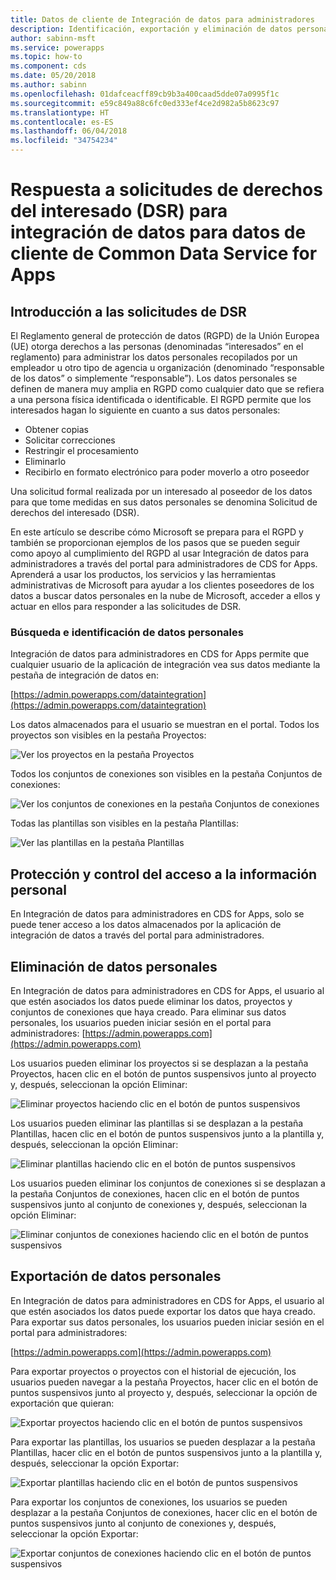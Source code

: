 ```yaml
---
title: Datos de cliente de Integración de datos para administradores
description: Identificación, exportación y eliminación de datos personales en la integración de datos para los administradores de CDS for Apps
author: sabinn-msft
ms.service: powerapps
ms.topic: how-to
ms.component: cds
ms.date: 05/20/2018
ms.author: sabinn
ms.openlocfilehash: 01dafceacff89cb9b3a400caad5dde07a0995f1c
ms.sourcegitcommit: e59c849a88c6fc0ed333ef4ce2d982a5b8623c97
ms.translationtype: HT
ms.contentlocale: es-ES
ms.lasthandoff: 06/04/2018
ms.locfileid: "34754234"
---
```

# <a name="responding-to-data-subject-rights-dsr-requests-for-data-integration-for-common-data-service-for-apps-customer-data"></a>Respuesta a solicitudes de derechos del interesado (DSR) para integración de datos para datos de cliente de Common Data Service for Apps

## <a name="introduction-to-dsr-requests"></a>Introducción a las solicitudes de DSR

El Reglamento general de protección de datos (RGPD) de la Unión Europea (UE) otorga derechos a las personas (denominadas “interesados” en el reglamento) para administrar los datos personales recopilados por un empleador u otro tipo de agencia u organización (denominado “responsable de los datos” o simplemente “responsable”). Los datos personales se definen de manera muy amplia en RGPD como cualquier dato que se refiera a una persona física identificada o identificable. El RGPD permite que los interesados hagan lo siguiente en cuanto a sus datos personales:

- Obtener copias
- Solicitar correcciones
- Restringir el procesamiento
- Eliminarlo
- Recibirlo en formato electrónico para poder moverlo a otro poseedor

Una solicitud formal realizada por un interesado al poseedor de los datos para que tome medidas en sus datos personales se denomina Solicitud de derechos del interesado (DSR).

En este artículo se describe cómo Microsoft se prepara para el RGPD y también se proporcionan ejemplos de los pasos que se pueden seguir como apoyo al cumplimiento del RGPD al usar Integración de datos para administradores a través del portal para administradores de CDS for Apps. Aprenderá a usar los productos, los servicios y las herramientas administrativas de Microsoft para ayudar a los clientes poseedores de los datos a buscar datos personales en la nube de Microsoft, acceder a ellos y actuar en ellos para responder a las solicitudes de DSR.

### <a name="searching-for-and-identifying-personal-data"></a>Búsqueda e identificación de datos personales

Integración de datos para administradores en CDS for Apps permite que cualquier usuario de la aplicación de integración vea sus datos mediante la pestaña de integración de datos en:

[https://admin.powerapps.com/dataintegration](https://admin.powerapps.com/dataintegration)

Los datos almacenados para el usuario se muestran en el portal. Todos los proyectos son visibles en la pestaña Proyectos:

![Ver los proyectos en la pestaña Proyectos](./media/data-integration-gdpr-dsr/projects-tab.png)

Todos los conjuntos de conexiones son visibles en la pestaña Conjuntos de conexiones:

![Ver los conjuntos de conexiones en la pestaña Conjuntos de conexiones](./media/data-integration-gdpr-dsr/connections-tab.png)

Todas las plantillas son visibles en la pestaña Plantillas:

![Ver las plantillas en la pestaña Plantillas](./media/data-integration-gdpr-dsr/templates-tab.png)

## <a name="securing-and-controlling-access-to-personal-information"></a>Protección y control del acceso a la información personal

En Integración de datos para administradores en CDS for Apps, solo se puede tener acceso a los datos almacenados por la aplicación de integración de datos a través del portal para administradores.

## <a name="deleting-personal-data"></a>Eliminación de datos personales

En Integración de datos para administradores en CDS for Apps, el usuario al que estén asociados los datos puede eliminar los datos, proyectos y conjuntos de conexiones que haya creado. Para eliminar sus datos personales, los usuarios pueden iniciar sesión en el portal para administradores: [https://admin.powerapps.com](https://admin.powerapps.com)

Los usuarios pueden eliminar los proyectos si se desplazan a la pestaña Proyectos, hacen clic en el botón de puntos suspensivos junto al proyecto y, después, seleccionan la opción Eliminar:

![Eliminar proyectos haciendo clic en el botón de puntos suspensivos](./media/data-integration-gdpr-dsr/projects-del.png)

Los usuarios pueden eliminar las plantillas si se desplazan a la pestaña Plantillas, hacen clic en el botón de puntos suspensivos junto a la plantilla y, después, seleccionan la opción Eliminar:

![Eliminar plantillas haciendo clic en el botón de puntos suspensivos](./media/data-integration-gdpr-dsr/templates-del.png)

Los usuarios pueden eliminar los conjuntos de conexiones si se desplazan a la pestaña Conjuntos de conexiones, hacen clic en el botón de puntos suspensivos junto al conjunto de conexiones y, después, seleccionan la opción Eliminar:

![Eliminar conjuntos de conexiones haciendo clic en el botón de puntos suspensivos](./media/data-integration-gdpr-dsr/connsets-del.png)

## <a name="exporting-personal-data"></a>Exportación de datos personales

En Integración de datos para administradores en CDS for Apps, el usuario al que estén asociados los datos puede exportar los datos que haya creado. Para exportar sus datos personales, los usuarios pueden iniciar sesión en el portal para administradores:

[https://admin.powerapps.com](https://admin.powerapps.com)

Para exportar proyectos o proyectos con el historial de ejecución, los usuarios pueden navegar a la pestaña Proyectos, hacer clic en el botón de puntos suspensivos junto al proyecto y, después, seleccionar la opción de exportación que quieran:

![Exportar proyectos haciendo clic en el botón de puntos suspensivos](./media/data-integration-gdpr-dsr/projects-exp.png)

Para exportar las plantillas, los usuarios se pueden desplazar a la pestaña Plantillas, hacer clic en el botón de puntos suspensivos junto a la plantilla y, después, seleccionar la opción Exportar:

![Exportar plantillas haciendo clic en el botón de puntos suspensivos](./media/data-integration-gdpr-dsr/templates-exp.png)

Para exportar los conjuntos de conexiones, los usuarios se pueden desplazar a la pestaña Conjuntos de conexiones, hacer clic en el botón de puntos suspensivos junto al conjunto de conexiones y, después, seleccionar la opción Exportar:

![Exportar conjuntos de conexiones haciendo clic en el botón de puntos suspensivos](./media/data-integration-gdpr-dsr/connsets-exp.png)
